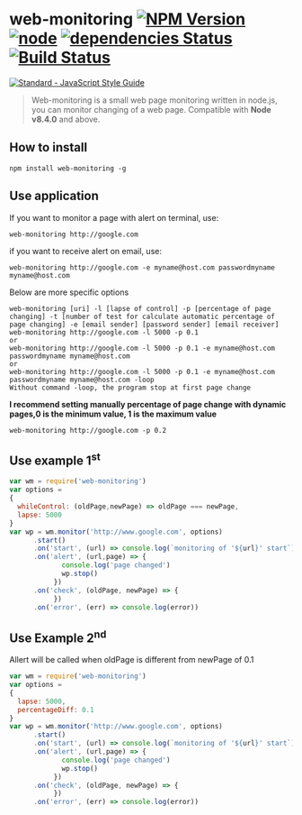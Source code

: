 # web-monitoring [![NPM Version](https://img.shields.io/npm/v/web-monitoring.svg)](https://www.npmjs.com/package/web-monitoring) [![node](http://img.shields.io/badge/node->=8.4.0-brightgreen.svg)]() [![dependencies Status](https://david-dm.org/antoniomuso/web-monitoring/status.png)](https://david-dm.org/antoniomuso/web-monitoring) [![Build Status](https://travis-ci.org/antoniomuso/web-monitoring.svg?branch=master)](https://travis-ci.org/antoniomuso/web-monitoring)
[![Standard - JavaScript Style Guide](https://cdn.rawgit.com/feross/standard/master/badge.svg)](https://github.com/feross/standard) 
> Web-monitoring is a small web page monitoring written in node.js, you can monitor changing of a web page. Compatible with **Node v8.4.0** and above.

## How to install
`npm install web-monitoring -g`
## Use application
If you want to monitor a page with alert on terminal, use:
```
web-monitoring http://google.com
```
if you want to receive alert on email, use:
```
web-monitoring http://google.com -e myname@host.com passwordmyname myname@host.com
```
Below are more specific options
```
web-monitoring [uri] -l [lapse of control] -p [percentage of page changing] -t [number of test for calculate automatic percentage of page changing] -e [email sender] [password sender] [email receiver]
web-monitoring http://google.com -l 5000 -p 0.1
or 
web-monitoring http://google.com -l 5000 -p 0.1 -e myname@host.com passwordmyname myname@host.com
or
web-monitoring http://google.com -l 5000 -p 0.1 -e myname@host.com passwordmyname myname@host.com -loop
Without command -loop, the program stop at first page change
```
**I recommend setting manually percentage of page change with dynamic pages,0 is the minimum value, 1 is the maximum value**
```
web-monitoring http://google.com -p 0.2
```

## Use example 1<sup>st</sup>
```javascript
var wm = require('web-monitoring')
var options = 
{ 
  whileControl: (oldPage,newPage) => oldPage === newPage,
  lapse: 5000
}
var wp = wm.monitor('http://www.google.com', options)
      .start()
      .on('start', (url) => console.log(`monitoring of '${url}' start`))
      .on('alert', (url,page) => {
             console.log('page changed')
             wp.stop()
           })
      .on('check', (oldPage, newPage) => {
           })
      .on('error', (err) => console.log(error))
``` 
## Use Example 2<sup>nd</sup>
Allert will be called when oldPage is different from newPage of 0.1 
```javascript
var wm = require('web-monitoring')
var options = 
{ 
  lapse: 5000,
  percentageDiff: 0.1
}
var wp = wm.monitor('http://www.google.com', options)
      .start()
      .on('start', (url) => console.log(`monitoring of '${url}' start`))
      .on('alert', (url,page) => {
             console.log('page changed')
             wp.stop()
           })
      .on('check', (oldPage, newPage) => {
           })
      .on('error', (err) => console.log(error))
``` 

